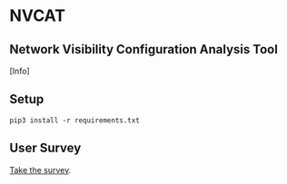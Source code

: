 # NVCAT
## Network Visibility Configuration Analysis Tool
[Info]

## Setup
`pip3 install -r requirements.txt`

## User Survey
[Take the survey](https://forms.gle/DCXjw9e8rBKjgFqA6).
